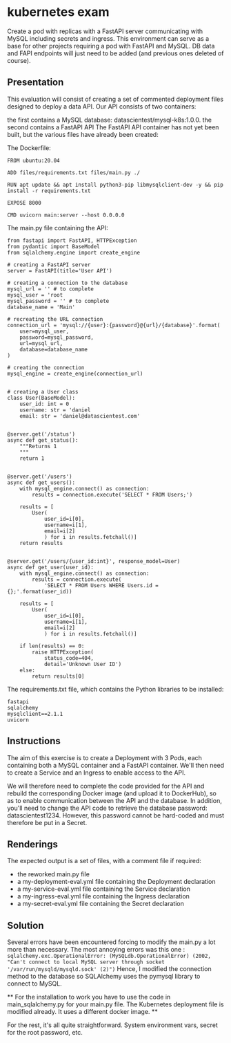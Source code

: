 # kubernetes exam
Create a pod with replicas with a FastAPI server communicating with MySQL including secrets and ingress.
This environment can serve as a base for other projects requiring a pod with FastAPI and MySQL.
DB data and FAPI endpoints will just need to be added (and previous ones deleted of course).


## Presentation
This evaluation will consist of creating a set of commented deployment files designed to deploy a data API. Our API consists of two containers:

the first contains a MySQL database: datascientest/mysql-k8s:1.0.0.
the second contains a FastAPI API
The FastAPI API container has not yet been built, but the various files have already been created:

The Dockerfile:
```
FROM ubuntu:20.04

ADD files/requirements.txt files/main.py ./

RUN apt update && apt install python3-pip libmysqlclient-dev -y && pip install -r requirements.txt

EXPOSE 8000

CMD uvicorn main:server --host 0.0.0.0
```

The main.py file containing the API:
```
from fastapi import FastAPI, HTTPException
from pydantic import BaseModel
from sqlalchemy.engine import create_engine

# creating a FastAPI server
server = FastAPI(title='User API')

# creating a connection to the database
mysql_url = '' # to complete
mysql_user = 'root
mysql_password = '' # to complete
database_name = 'Main'

# recreating the URL connection
connection_url = 'mysql://{user}:{password}@{url}/{database}'.format(
    user=mysql_user,
    password=mysql_password,
    url=mysql_url,
    database=database_name
)

# creating the connection
mysql_engine = create_engine(connection_url)


# creating a User class
class User(BaseModel):
    user_id: int = 0
    username: str = 'daniel
    email: str = 'daniel@datascientest.com'


@server.get('/status')
async def get_status():
    """Returns 1
    """
    return 1


@server.get('/users')
async def get_users():
    with mysql_engine.connect() as connection:
        results = connection.execute('SELECT * FROM Users;')

    results = [
        User(
            user_id=i[0],
            username=i[1],
            email=i[2]
            ) for i in results.fetchall()]
    return results


@server.get('/users/{user_id:int}', response_model=User)
async def get_user(user_id):
    with mysql_engine.connect() as connection:
        results = connection.execute(
            'SELECT * FROM Users WHERE Users.id = {};'.format(user_id))

    results = [
        User(
            user_id=i[0],
            username=i[1],
            email=i[2]
            ) for i in results.fetchall()]

    if len(results) == 0:
        raise HTTPException(
            status_code=404,
            detail='Unknown User ID')
    else:
        return results[0]
```

The requirements.txt file, which contains the Python libraries to be installed:
```
fastapi
sqlalchemy
mysqlclient==2.1.1
uvicorn
```

## Instructions
The aim of this exercise is to create a Deployment with 3 Pods, each containing both a MySQL container and a FastAPI container. We'll then need to create a Service and an Ingress to enable access to the API.

We will therefore need to complete the code provided for the API and rebuild the corresponding Docker image (and upload it to DockerHub), so as to enable communication between the API and the database. In addition, you'll need to change the API code to retrieve the database password: datascientest1234. However, this password cannot be hard-coded and must therefore be put in a Secret.

## Renderings
The expected output is a set of files, with a comment file if required:

- the reworked main.py file
- a my-deployment-eval.yml file containing the Deployment declaration
- a my-service-eval.yml file containing the Service declaration
- a my-ingress-eval.yml file containing the Ingress declaration
- a my-secret-eval.yml file containing the Secret declaration

## Solution
Several errors have been encountered forcing to modify the main.py a lot more than necessary.
The most annoying errors was this one :
`sqlalchemy.exc.OperationalError: (MySQLdb.OperationalError) (2002, "Can't connect to local MySQL server through socket '/var/run/mysqld/mysqld.sock' (2)")`
Hence, I modified the connection method to the database so SQLAlchemy uses the pymysql library to connect to MySQL.

** For the installation to work you have to use the code in main_sqlalchemy.py for your main.py file. The Kubernetes deployment file is modified already. It uses a different docker image. **

For the rest, it's all quite straightforward. System environment vars, secret for the root password, etc.
